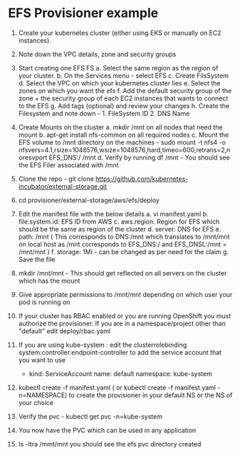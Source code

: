 # EFS Provisioner example 

1. Create your kubernetes cluster (either using EKS or manually on EC2 instances).

2. Note down the VPC details, zone and security groups 

3. Start creating one EFS FS 
    a. Select the same region as the region of your cluster. 
    b. On the Services menu - select EFS
    c. Create FilsSystem
    d. Select the VPC on which your kubernetes cluster lies 
    e. Select the zones on which you want the efs 
    f. Add the default security group of the zone + the security group of each EC2 instances that wants to connect to the EFS 
    g. Add tags (optional) and review your changes 
    h. Create the Filesystem and note down -
        1. FileSystem ID 
        2. DNS Name 
        
4. Create Mounts on the cluster 
    a. mkdir /mnt on all nodes that need the mount 
    b. apt-get install nfs-common on all required nodes 
    c. Mount the EFS volume to /mnt directory on the machines - 
        sudo mount -t nfs4 -o nfsvers=4.1,rsize=1048576,wsize=1048576,hard,timeo=600,retrans=2,noresvport EFS_DNS:/ /mnt 
    d. Verify by running df /mnt - You should see the EFS Filer associated with /mnt 
    
5. Clone the repo - git clone https://github.com/kubernetes-incubator/external-storage.git

6. cd provisioner/external-storage/aws/efs/deploy

7. Edit the manifest file with the below details 
    a.  vi manifest.yaml
    b. file.system.id: EFS ID from AWS 
    c. aws.region: Region for EFS which should be the same as region of the cluster 
    d. server: DNS for EFS 
    e. path: /mnt ( This corresponds to DNS:/mnt which translates to /mnt/mnt on local host as /mnt corresponds to EFS_DNS:/ and EFS_DNSL:/mnt = /mnt/mnt )
    f.  storage: 1Mi - can be changed as per need for the claim 
    g. Save the file 

8. mkdir /mnt/mnt - This should get reflected on all servers on the cluster which has the mount

9. Give appropriate permissions to /mnt/mnt depending on which user your pod is running on 

10. If your cluster has RBAC enabled or you are running OpenShift you must authorize the provisioner. If you are in a namespace/project other than "default" edit deploy/rbac.yaml

11. If you are using kube-system : edit the clusterrolebinding system:controller:endpoint-controller to add the service account that you want to use 
      - kind: ServiceAccount
        name: default
        namespace: kube-system
        
12. kubectl create -f manifest.yaml  ( or kubectl create -f manifest.yaml -n=NAMESPACE) to create the provisioner in your default NS or the NS of your choice 

13. Verify the pvc  - kubectl get pvc -n=kube-system

14. You now have the PVC which can be used in any application 

15. ls -ltra /mmt/mnt you should see the efs pvc directory created 

    
